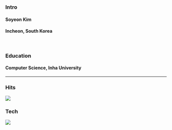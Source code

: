 <h3>Intro</h3>
<h4>Soyeon Kim</h4>
<h4>Incheon, South Korea</h4>
<br>

<h3>Education</h3>
<h4>Computer Science, Inha University</h4>
<hr>

<h3>Hits</h3>
<a href="https://hits.seeyoufarm.com"><img src="https://hits.seeyoufarm.com/api/count/incr/badge.svg?url=https%3A%2F%2Fgithub.com%2Fgjbae1212%2Fhit-counter&count_bg=%2383C0E1&title_bg=%23FFB6B6&icon=&icon_color=%23000000&title=HITS&edge_flat=false"/></a>

<h3>Tech</h3>
<img src="https://img.shields.io/badge/C++-00599C?style=flat-square&logo=Cplusplus&logoColor=white"/></a>
